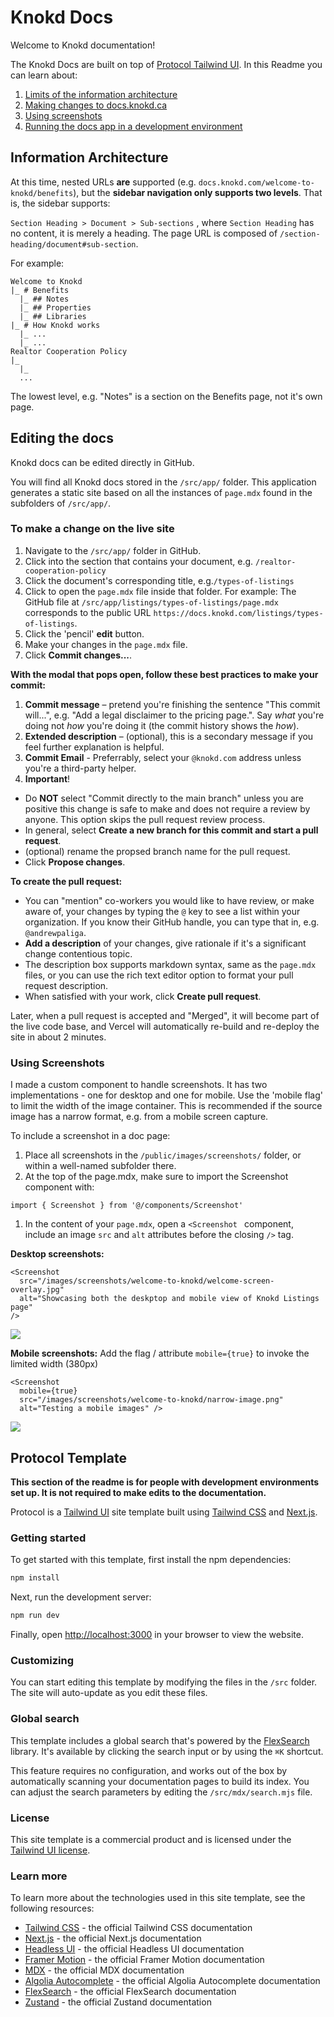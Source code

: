 # Knokd Docs

Welcome to Knokd documentation!

The Knokd Docs are built on top of [Protocol Tailwind UI](https://tailwindui.com/templates/protocol). In this Readme you can learn about:

1. [Limits of the information architecture](#information-architecture)
1. [Making changes to docs.knokd.ca](#editing-the-docs)
1. [Using screenshots](#using-screenshots)
1. [Running the docs app in a development environment](#protocol-template)

## Information Architecture

At this time, nested URLs **are** supported (e.g. `docs.knokd.com/welcome-to-knokd/benefits`), but the **sidebar navigation only supports two levels**. That is, the sidebar supports:

`Section Heading > Document > Sub-sections` , where `Section Heading` has no content, it is merely a heading. The page URL is composed of `/section-heading/document#sub-section`.

For example:

```
Welcome to Knokd
|_ # Benefits
  |_ ## Notes
  |_ ## Properties
  |_ ## Libraries
|_ # How Knokd works
  |_ ...
  |_ ...
Realtor Cooperation Policy
|_
  |_
  ...
```

The lowest level, e.g. "Notes" is a section on the Benefits page, not it's own page.

## Editing the docs

Knokd docs can be edited directly in GitHub.

You will find all Knokd docs stored in the `/src/app/` folder. This application generates a static site based on all the instances of `page.mdx` found in the subfolders of `/src/app/`.


### To make a change on the live site

1. Navigate to the `/src/app/` folder in GitHub.
1. Click into the section that contains your document, e.g. `/realtor-cooperation-policy`
1. Click the document's corresponding title, e.g.`/types-of-listings` 
1. Click to open the `page.mdx` file inside that folder.
For example: The GitHub file at `/src/app/listings/types-of-listings/page.mdx` corresponds to the public URL `https://docs.knokd.com/listings/types-of-listings`. 
1. Click the 'pencil' **edit** button.
1. Make your changes in the `page.mdx` file.
1. Click **Commit changes...**.

**With the modal that pops open, follow these best practices to make your commit:**

1. **Commit message** – pretend you're finishing the sentence "This commit will...", e.g. "Add a legal disclaimer to the pricing page.". Say *what* you're doing not *how* you're doing it (the commit history shows the *how*). 
1. **Extended description** – (optional), this is a secondary message if you feel further explanation is helpful.
1. **Commit Email** - Preferrably, select your `@knokd.com` address unless you're a third-party helper.
1. **Important**!
  - Do **NOT** select "Commit directly to the main branch" unless you are positive this change is safe to make and does not require a review by anyone. This option skips the pull request review process.
  - In general, select **Create a new branch for this commit and start a pull request**. 
  - (optional) rename the propsed branch name for the pull request. 
  - Click **Propose changes**.

**To create the pull request:**

- You can "mention" co-workers you would like to have review, or make aware of, your changes by typing the `@` key to see a list within your organization. If you know their GitHub handle, you can type that in, e.g. `@andrewpaliga`.
- **Add a description** of your changes, give rationale if it's a significant change contentious topic.
- The description box supports markdown syntax, same as the `page.mdx` files, or you can use the rich text editor option to format your pull request description.
- When satisfied with your work, click **Create pull request**. 

Later, when a pull request is accepted and "Merged", it will become part of the live code base, and Vercel will automatically re-build and re-deploy the site in about 2 minutes. 

### Using Screenshots

I made a custom component to handle screenshots. It has two implementations - one for desktop and one for mobile. Use the 'mobile flag' to limit the width of the image container. This is recommended if the source image has a narrow format, e.g. from a mobile screen capture. 

To include a screenshot in a doc page:
1. Place all screenshots in the `/public/images/screenshots/` folder, or within a well-named subfolder there.
1. At the top of the page.mdx, make sure to import the Screenshot component with:
```
import { Screenshot } from '@/components/Screenshot'
```
1. In the content of your `page.mdx`, open a `<Screenshot ` component, include an image `src` and `alt` attributes before the closing `/>` tag. 

**Desktop screenshots:**

```
<Screenshot 
  src="/images/screenshots/welcome-to-knokd/welcome-screen-overlay.jpg"
  alt="Showcasing both the deskptop and mobile view of Knokd Listings page"
/>
```

![](/readme-images/desktop-example.png)

**Mobile screenshots:**
Add the flag / attribute `mobile={true}` to invoke the limited width (380px)

```
<Screenshot 
  mobile={true}
  src="/images/screenshots/welcome-to-knokd/narrow-image.png"
  alt="Testing a mobile images" />
```

![](/readme-images/mobile-example.png)

## Protocol Template

**This section of the readme is for people with development environments set up. It is not required to make edits to the documentation.**

Protocol is a [Tailwind UI](https://tailwindui.com) site template built using [Tailwind CSS](https://tailwindcss.com) and [Next.js](https://nextjs.org).

### Getting started

To get started with this template, first install the npm dependencies:

```bash
npm install
```

Next, run the development server:

```bash
npm run dev
```

Finally, open [http://localhost:3000](http://localhost:3000) in your browser to view the website.

### Customizing

You can start editing this template by modifying the files in the `/src` folder. The site will auto-update as you edit these files.

### Global search

This template includes a global search that's powered by the [FlexSearch](https://github.com/nextapps-de/flexsearch) library. It's available by clicking the search input or by using the `⌘K` shortcut.

This feature requires no configuration, and works out of the box by automatically scanning your documentation pages to build its index. You can adjust the search parameters by editing the `/src/mdx/search.mjs` file.

### License

This site template is a commercial product and is licensed under the [Tailwind UI license](https://tailwindui.com/license).

### Learn more

To learn more about the technologies used in this site template, see the following resources:

- [Tailwind CSS](https://tailwindcss.com/docs) - the official Tailwind CSS documentation
- [Next.js](https://nextjs.org/docs) - the official Next.js documentation
- [Headless UI](https://headlessui.dev) - the official Headless UI documentation
- [Framer Motion](https://www.framer.com/docs/) - the official Framer Motion documentation
- [MDX](https://mdxjs.com/) - the official MDX documentation
- [Algolia Autocomplete](https://www.algolia.com/doc/ui-libraries/autocomplete/introduction/what-is-autocomplete/) - the official Algolia Autocomplete documentation
- [FlexSearch](https://github.com/nextapps-de/flexsearch) - the official FlexSearch documentation
- [Zustand](https://docs.pmnd.rs/zustand/getting-started/introduction) - the official Zustand documentation
